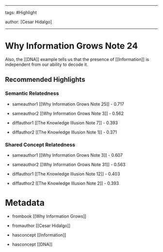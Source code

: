 




---

tags: #Highlight

author: [Cesar Hidalgo]

---
# Why Information Grows Note 24




Also, the  [[DNA]]  example tells us that the presence of  [[Information]]  is independent from our ability to decode it.


## Recommended Highlights

### Semantic Relatedness


- sameauthor1 [[Why Information Grows Note 25]] - 0.717

- sameauthor2 [[Why Information Grows Note 3]] - 0.562

- diffauthor1 [[The Knowledge Illusion Note 7]] - 0.393

- diffauthor2 [[The Knowledge Illusion Note 1]] - 0.371
### Shared Concept Relatedness


- sameauthor1 [[Why Information Grows Note 3]] - 0.607

- sameauthor2 [[Why Information Grows Note 31]] - 0.563

- diffauthor1 [[The Knowledge Illusion Note 12]] - 0.403

- diffauthor2 [[The Knowledge Illusion Note 2]] - 0.393
# Metadata


- frombook [[Why Information Grows]]

- fromauthor [[Cesar Hidalgo]]

- hasconcept [[Information]]

- hasconcept [[DNA]]